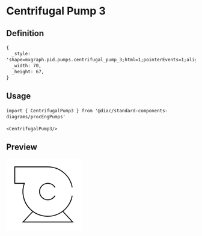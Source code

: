 # Centrifugal Pump 3

## Definition

```
{
  _style: 'shape=mxgraph.pid.pumps.centrifugal_pump_3;html=1;pointerEvents=1;align=center;verticalLabelPosition=bottom;verticalAlign=top;dashed=0;',
  _width: 70,
  _height: 67,
}
```

## Usage

```
import { CentrifugalPump3 } from '@diac/standard-components-diagrams/procEngPumps'

<CentrifugalPump3/>
```

## Preview

<img src="./centrifugal-pump-3.png" width="200"/>
